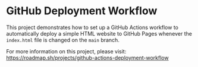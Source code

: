 # GitHub Deployment Workflow

This project demonstrates how to set up a GitHub Actions workflow to automatically deploy a simple HTML website to GitHub Pages whenever the `index.html` file is changed on the `main` branch.

For more information on this project, please visit: https://roadmap.sh/projects/github-actions-deployment-workflow
